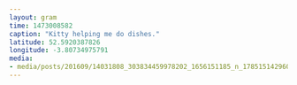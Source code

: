 ```yaml
---
layout: gram
time: 1473008582
caption: "Kitty helping me do dishes."
latitude: 52.5920387826
longitude: -3.80734975791
media:
- media/posts/201609/14031808_303834459978202_1656151185_n_17851514296095266.jpg
---
```

